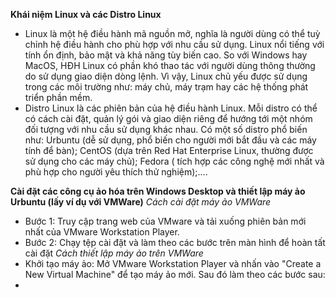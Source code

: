 **Khái niệm Linux và các Distro Linux**
- Linux là một hệ điều hành mã nguồn mở, nghĩa là người dùng có thể tuỳ chỉnh hệ điều hành cho phù hợp với nhu cầu sử dụng. Linux nổi tiếng với tính ổn định, bảo mật và khả năng tùy biến cao. So với Windows hay MacOS, HĐH Linux có phần khó thao tác với người dùng thông thường do sử dụng giao diện dòng lệnh. Vì vậy, Linux chủ yếu được sử dụng trong các môi trường như: máy chủ, máy trạm hay các hệ thống phát triển phần mềm.
- Distro Linux là các phiên bản của hệ điều hành Linux. Mỗi distro có thể có cách cài đặt, quản lý gói và giao diện riêng để hướng tới một nhóm đối tượng với nhu cầu sử dụng khác nhau. Có một số distro phổ biến như: Urbuntu (dễ sử dụng, phổ biến cho người mới bắt đầu và các máy tính để bàn); CentOS (dựa trên Red Hat Enterprise Linux, thường được sử dụng cho các máy chủ); Fedora ( tích hợp các công nghệ mới nhất và phù hợp cho người  yêu thích thử nghiệm);....

**Cài đặt các công cụ ảo hóa trên Windows Desktop và thiết lập máy ảo Urbuntu (lấy ví dụ với VMWare)**
*Cách cài đặt máy ảo VMWare*
- Bước 1: Truy cập trang web của VMware và tải xuống phiên bản mới nhất của VMware Workstation Player.
- Bước 2: Chạy tệp cài đặt và làm theo các bước trên màn hình để hoàn tất cài đặt
*Cách thiết lập máy ảo trên VMWare* 
- Khởi tạo máy ảo: Mở VMware Workstation Player và nhấn vào "Create a New Virtual Machine" để tạo máy ảo mới. Sau đó làm theo các bước sau:
- 
